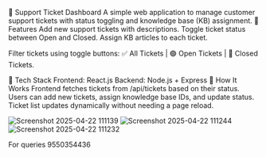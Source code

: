 🎫 Support Ticket Dashboard
A simple web application to manage customer support tickets with status toggling and knowledge base (KB) assignment.
🔧 Features
Add new support tickets with descriptions.
Toggle ticket status between Open and Closed.
Assign KB articles to each ticket.

Filter tickets using toggle buttons:
✅ All Tickets | 🟢 Open Tickets | 🔴 Closed Tickets.

🧠 Tech Stack
Frontend: React.js
Backend: Node.js + Express
🧩 How It Works
Frontend fetches tickets from /api/tickets based on their status.
Users can add new tickets, assign knowledge base IDs, and update status.
Ticket list updates dynamically without needing a page reload.

![Screenshot 2025-04-22 111139](https://github.com/user-attachments/assets/7091a423-fc72-4f3d-ae65-7c06899b959a)
![Screenshot 2025-04-22 111244](https://github.com/user-attachments/assets/ccc2be0e-f1ea-49a5-93ea-8e2a9362170e)
![Screenshot 2025-04-22 111232](https://github.com/user-attachments/assets/c90e189d-9947-4fa9-accc-23f63278f363)



For queries 9550354436
